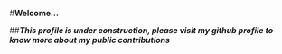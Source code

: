 #**Welcome...**

##***This profile is under construction, please visit my github profile to know more about my public contributions***

